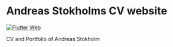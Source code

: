 # Andreas Stokholms CV website

[![Flutter Web](https://github.com/MalteMagnussen/astokholm/actions/workflows/buildweb.yml/badge.svg)](https://github.com/MalteMagnussen/astokholm/actions/workflows/buildweb.yml)

CV and Portfolio of Andreas Stokholm

